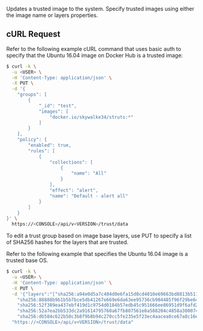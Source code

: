 Updates a trusted image to the system.
Specify trusted images using either the image name or layers properties.

## cURL Request

Refer to the following example cURL command that uses basic auth to specify that the Ubuntu 16.04 image on Docker Hub is a trusted image:

```bash
$ curl -k \
  -u <USER> \
  -H 'Content-Type: application/json' \
  -X PUT \
  -d '{
    "groups": [
        {
            "_id": "test",
            "images": [
                "docker.io/skywalke34/struts:*"
            ]
        }
    ],
    "policy": {
        "enabled": true,
        "rules": [
            {
                "collections": [
                    {
                        "name": "All"
                    }
                ],
                "effect": "alert",
                "name": "Default - alert all"
            }
        ]
    }
}' \
  https://<CONSOLE>/api/v<VERSION>/trust/data
```

To edit a trust group based on image base layers, use PUT to specify a list of SHA256 hashes for the layers that are trusted.

Refer to the following example that specifies the Ubuntu 16.04 image is a trusted base OS.

```bash
$ curl -k \
  -u <USER> \
  -H 'Content-Type: application/json' \
  -X PUT \
  -d '{"layers":"["sha256:a94e0d5a7c404d0e6fa15d8cd4010e69663bd8813b5117fbad71365a73656df9",
    "sha256:88888b9b1b5b7bce5db41267e669e6da63ee95736cb904485f96f29be648bfda",
    "sha256:52f389ea437ebf419d1c9754d0184b57edb45c951666ee86951d9f6afd26035e",
    "sha256:52a7ea2bb533dc2a91614795760a67fb807561e8a588204c4858a300074c082b",
    "sha256:db584c622b50c3b8f9b8b94c270cc5fe235e5f23ec4aacea8ce67a8c16e0fbad"]", "_id":"docker-ubuntu-group"}' \
  "https://<CONSOLE>/api/v<VERSION>/trust/data"
```
